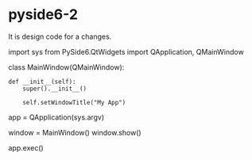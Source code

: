 # pyside6-2
It is design code for a changes.


import sys
from PySide6.QtWidgets import QApplication, QMainWindow

class MainWindow(QMainWindow):

    def __init__(self):
        super().__init__()

        self.setWindowTitle("My App")

app = QApplication(sys.argv)

window = MainWindow()
window.show()

app.exec()

